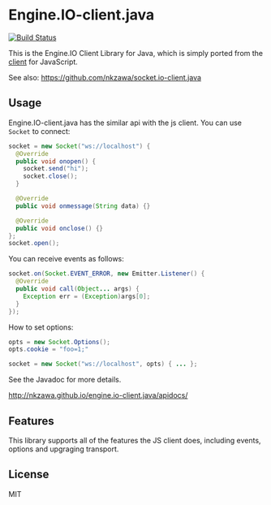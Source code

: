 # Engine.IO-client.java
[![Build Status](https://travis-ci.org/nkzawa/engine.io-client.java.png?branch=master)](https://travis-ci.org/nkzawa/engine.io-client.java)

This is the Engine.IO Client Library for Java, which is simply ported from the [client](https://github.com/LearnBoost/engine.io-client) for JavaScript.

See also: https://github.com/nkzawa/socket.io-client.java

## Usage
Engine.IO-client.java has the similar api with the js client. You can use `Socket` to connect:

```java
socket = new Socket("ws://localhost") {
  @Override
  public void onopen() {
    socket.send("hi");
    socket.close();
  }

  @Override
  public void onmessage(String data) {}

  @Override
  public void onclose() {}
};
socket.open();
```

You can receive events as follows:

```java
socket.on(Socket.EVENT_ERROR, new Emitter.Listener() {
  @Override
  public void call(Object... args) {
    Exception err = (Exception)args[0];
  }
});
```

How to set options:

```java
opts = new Socket.Options();
opts.cookie = "foo=1;"

socket = new Socket("ws://localhost", opts) { ... };
```

See the Javadoc for more details.

http://nkzawa.github.io/engine.io-client.java/apidocs/


## Features
This library supports all of the features the JS client does, including events, options and upgraging transport.

## License

MIT


